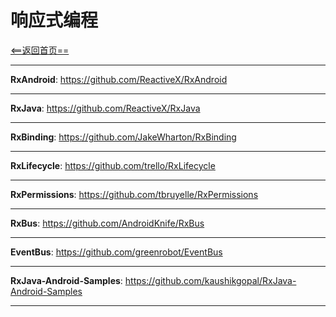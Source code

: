 # 响应式编程


[<==返回首页==](https://github.com/fengyongge/AndroidOpenCollect)

---

**RxAndroid**:  https://github.com/ReactiveX/RxAndroid

---

**RxJava**:  https://github.com/ReactiveX/RxJava

---

**RxBinding**: https://github.com/JakeWharton/RxBinding

---

**RxLifecycle**:  https://github.com/trello/RxLifecycle

---

**RxPermissions**:  https://github.com/tbruyelle/RxPermissions

---

**RxBus**:  https://github.com/AndroidKnife/RxBus

---

**EventBus**:  https://github.com/greenrobot/EventBus

---


**RxJava-Android-Samples**: https://github.com/kaushikgopal/RxJava-Android-Samples

---







